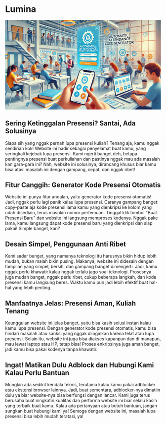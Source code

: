 # Lumina

![Lumina](staticfiles/img/lumina-16-9.webp)

## Sering Ketinggalan Presensi? Santai, Ada Solusinya

Siapa sih yang nggak pernah lupa presensi kuliah? Tenang aja, kamu nggak sendirian kok! Website ini hadir sebagai penyelamat buat kamu, yang seringkali kejebak lupa presensi. Kami ngerti banget deh, betapa pentingnya presensi buat perkuliahan dan pastinya nggak mau ada masalah kan gara-gara ini? Nah, website ini solusinya, dirancang khusus biar kamu bisa atasi masalah ini dengan gampang, cepat, dan nggak ribet!

## Fitur Canggih: Generator Kode Presensi Otomatis

Website ini punya fitur andalan, yaitu generator kode presensi otomatis! Jadi, nggak perlu lagi panik kalau lupa presensi. Caranya gampang banget: copy-paste aja kode presensi lama kamu yang dienkripsi ke kolom yang udah disediain, terus masukin nomor pertemuan. Tinggal klik tombol "Buat Presensi Baru" dan website ini langsung memproses kodenya. Nggak pake lama, kamu langsung dapat kode presensi baru yang dienkripsi dan siap pakai! Simple banget, kan?

## Desain Simpel, Penggunaan Anti Ribet

Kami sadar banget, yang namanya teknologi itu harusnya bikin hidup lebih mudah, bukan malah bikin pusing. Makanya, website ini didesain dengan tampilan yang simpel, bersih, dan gampang banget dimengerti. Jadi, kamu nggak perlu khawatir kalau nggak terlalu jago soal teknologi. Prosesnya juga mudah banget, nggak perlu ribet, cukup beberapa langkah, dan kode presensi kamu langsung beres. Waktu kamu pun jadi lebih efektif buat hal-hal yang lebih penting.

## Manfaatnya Jelas: Presensi Aman, Kuliah Tenang

Keunggulan website ini jelas banget, yaitu bisa kasih solusi instan kalau kamu lupa presensi. Dengan generator kode presensi otomatis, kamu bisa hindari masalah atau sanksi yang nggak diinginkan karena telat atau lupa presensi. Selain itu, website ini juga bisa diakses kapanpun dan di manapun, mau lewat laptop atau HP, tetap bisa! Proses enkripsinya juga aman banget, jadi kamu bisa pakai kodenya tanpa khawatir.

## Ingat! Matikan Dulu Adblock dan Hubungi Kami Kalau Perlu Bantuan

Mungkin ada sedikit kendala teknis, terutama kalau kamu pakai adblocker atau ekstensi browser lainnya. Jadi, buat sementara, adblocker-nya dimatiin dulu ya biar website-nya bisa berfungsi dengan lancar. Kami juga terus berusaha buat ningkatin kualitas dan performa website ini biar selalu kasih yang terbaik buat kamu. Kalau ada pertanyaan atau butuh bantuan, jangan sungkan buat hubungi kami ya! Semoga dengan website ini, masalah lupa presensi bisa lebih mudah teratasi, ya!

